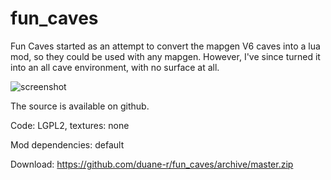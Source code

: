 # fun_caves

Fun Caves started as an attempt to convert the mapgen V6 caves into a lua mod, so they could be used with any mapgen. However, I've since turned it into an all cave environment, with no surface at all.

![screenshot](https://github.com/duane-r/fun_caves/raw/master/textures/screenshot.jpg)

The source is available on github.

Code: LGPL2, textures: none

Mod dependencies: default

Download: https://github.com/duane-r/fun_caves/archive/master.zip
